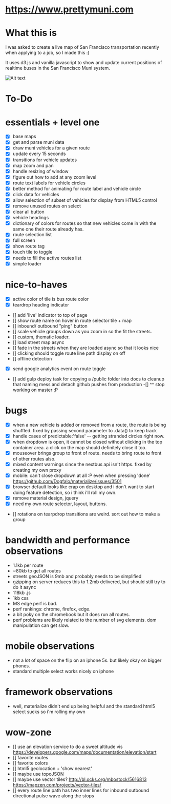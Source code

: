# https://www.prettymuni.com
# What this is

I was asked to create a live map of San Francisco transportation recently when applying to a job, so I made this :)

It uses d3.js and vanilla javascript to show and update current positions of realtime buses in the San Francisco Muni system.

![Alt text](https://github.com/imgntn/prettymuni/raw/master/screenshot.PNG?raw=true "Optional Title")

# To-Do

# essentials + level one
- [x] base maps
- [x] get and parse muni data
- [x] draw muni vehicles for a given route
- [x] update every 15 seconds
- [x] transitions for vehicle updates
- [x] map zoom and pan
- [x] handle resizing of window
- [x] figure out how to add at any zoom level
- [x] route text labels for vehicle circles
- [x] better method for animating for route label and vehicle circle
- [x] click data for vehicles
- [x] allow selection of subset of vehicles for display from HTML5 control
- [x] remove unused routes on select
- [x] clear all button
- [x] vehicle headings
- [x] dictionary of colors for routes so that new vehicles come in with the same one their route already has.
- [x] route selection list
- [x] full screen
- [x] show route tag
- [x] touch tile to toggle
- [x] needs to fill the active routes list
- [x] simple loader

# nice-to-haves
- [x] active color of tile is bus route color
- [x] teardrop heading indicator
- [] add 'live' indicator to top of page
- [] show route name on hover in route selector tile + map
- [] inbound/ outbound "ping" button
- [] scale vehicle groups down as you zoom in so the fit the streets.
- [] custom, thematic loader.  
- [] load street map async 
- [] fade in the streets when they are loaded async so that it looks nice
- [] clicking should toggle route line path display on off
- [] offline detection
- [x] send google analytics event on route toggle
- [] add gulp deploy task for copying a /public folder into docs to cleanup that naming mess and detach github pushes from production
-[] ^^ stop working on master ;P

# bugs
- [x] when a new vehicle is added or removed from a route, the route is being shuffled. fixed by passing second parameter to .data() to keep track
- [x] handle cases of predictable:'false' -- getting stranded circles right now.
- [x] when dropdown is open, it cannot be closed without clicking in the top container area.  a click on the map should definitely close it too.
- [x] mouseover brings group to front of route.  needs to bring route to front of other routes also.
- [x] mixed content warnings since the nextbus api isn't https. fixed by creating my own proxy
- [x] mobile: can't close dropdown at all :P even when pressing 'done' https://github.com/Dogfalo/materialize/issues/3501
- [x] browser default looks like crap on desktop and i don't want to start doing feature detection, so i think i'll roll my own.
- [x] remove material design, jquery
- [x] need my own route selector, layout, buttons. 
- [] rotations on tearpdrop transitions are weird.  sort out how to make a group


# bandwidth and performance observations
- 1.1kb per route
- ~80kb to get all routes
- streets geoJSON is 9mb and probably needs to be simplified
- gzipping on server reduces this to 1.2mb delivered, but should still try to do it async
- 118kb .js
- 1kb css
- MS edge perf is bad.
- perf rankings:  chrome, firefox, edge.
- a bit poky on the chromebook but it does run all routes.
- perf problems are likely related to the number of svg elements.  dom manipulation can get slow.

# mobile observations
- not a lot of space on the flip on an iphone 5s.  but likely okay on bigger phones.  
- standard multiple select works nicely on iphone

# framework observations
-  well, materialize didn't end up being helpful and the standard html5 select sucks so i'm rolling my own

# wow-zone
- [] use an elevation service to do a sweet altitude vis 
    https://developers.google.com/maps/documentation/elevation/start
- [] favorite routes
- [] favorite colors
- [] html5 geolocation + 'show nearest'
- [] maybe use topoJSON
- [] maybe use vector tiles? http://bl.ocks.org/mbostock/5616813 https://mapzen.com/projects/vector-tiles/
- [] every route line path has two inner lines for inbound outbound directional pulse wave along the stops
